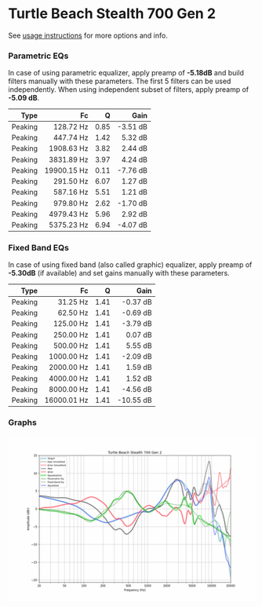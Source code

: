 # Turtle Beach Stealth 700 Gen 2
See [usage instructions](https://github.com/jaakkopasanen/AutoEq#usage) for more options and info.

### Parametric EQs
In case of using parametric equalizer, apply preamp of **-5.18dB** and build filters manually
with these parameters. The first 5 filters can be used independently.
When using independent subset of filters, apply preamp of **-5.09 dB**.

| Type    | Fc          |    Q | Gain     |
|--------:|------------:|-----:|---------:|
| Peaking | 128.72 Hz   | 0.85 | -3.51 dB |
| Peaking | 447.74 Hz   | 1.42 | 5.32 dB  |
| Peaking | 1908.63 Hz  | 3.82 | 2.44 dB  |
| Peaking | 3831.89 Hz  | 3.97 | 4.24 dB  |
| Peaking | 19900.15 Hz | 0.11 | -7.76 dB |
| Peaking | 291.50 Hz   | 6.07 | 1.27 dB  |
| Peaking | 587.16 Hz   | 5.51 | 1.21 dB  |
| Peaking | 979.80 Hz   | 2.62 | -1.70 dB |
| Peaking | 4979.43 Hz  | 5.96 | 2.92 dB  |
| Peaking | 5375.23 Hz  | 6.94 | -4.07 dB |

### Fixed Band EQs
In case of using fixed band (also called graphic) equalizer, apply preamp of **-5.30dB**
(if available) and set gains manually with these parameters.

| Type    | Fc          |    Q | Gain      |
|--------:|------------:|-----:|----------:|
| Peaking | 31.25 Hz    | 1.41 | -0.37 dB  |
| Peaking | 62.50 Hz    | 1.41 | -0.69 dB  |
| Peaking | 125.00 Hz   | 1.41 | -3.79 dB  |
| Peaking | 250.00 Hz   | 1.41 | 0.07 dB   |
| Peaking | 500.00 Hz   | 1.41 | 5.55 dB   |
| Peaking | 1000.00 Hz  | 1.41 | -2.09 dB  |
| Peaking | 2000.00 Hz  | 1.41 | 1.59 dB   |
| Peaking | 4000.00 Hz  | 1.41 | 1.52 dB   |
| Peaking | 8000.00 Hz  | 1.41 | -4.56 dB  |
| Peaking | 16000.01 Hz | 1.41 | -10.55 dB |

### Graphs
![](./Turtle%20Beach%20Stealth%20700%20Gen%202.png)